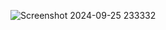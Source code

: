 



![Screenshot 2024-09-25 233332](https://github.com/user-attachments/assets/35372664-bb4b-4f1d-b985-cc4d24a5c0de)


